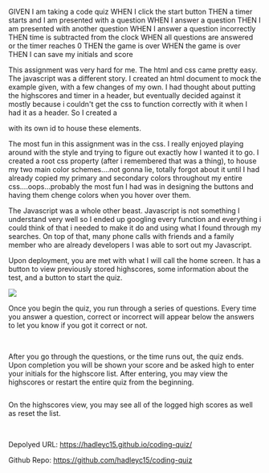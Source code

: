 GIVEN I am taking a code quiz
WHEN I click the start button
THEN a timer starts and I am presented with a question
WHEN I answer a question
THEN I am presented with another question
WHEN I answer a question incorrectly
THEN time is subtracted from the clock
WHEN all questions are answered or the timer reaches 0
THEN the game is over
WHEN the game is over
THEN I can save my initials and score

This assignment was very hard for me.  The html and css came pretty easy.  The javascript was a different story.  I created an html document to mock the example given, with a few changes of my own.  I had thought about putting the highscores and timer in a header, but eventually decided against it mostly because i couldn't get the css to function correctly with it when I had it as a header.  So I created a <div> with its own id to house these elements.  

The most fun in this assignment was in the css.  I really enjoyed playing around with the style and trying to figure out exactly how I wanted it to go.  I created a root css property (after i remembered that was a thing), to house my two main color schemes....not gonna lie, totally forgot about it until I had already copied my primary and secondary colors throughout my entire css....oops...probably the most fun I had was in designing the buttons and having them chenge colors when you hover over them.  

The Javascript was a whole other beast.  Javascript is not something I understand very well so I ended up googling every function and everything i could think of that i needed to make it do and using what I found through my searches.  On top of that, many phone calls with friends and a family member who are already developers I was able to sort out my Javascript.  

Upon deployment, you are met with what I will call the home screen.  It has a button to view previously stored highscores, some information about the test, and a button to start the quiz.

<img src="./assets/images/Screenshot%20(13).png"/>

Once you begin the quiz, you run through a series of questions.  Every time you answer a question, correct or incorrect will appear below the answers to let you know if you got it correct or not.

<img src=""/>
<img src=""/>

After you go through the questions, or the time runs out, the quiz ends.  Upon completion you will be shown your score and be asked high to enter your initials for the highscore list.  After entering, you may view the highscores or restart the entire quiz from the beginning.

<img src=""/>

On the highscores view, you may see all of the logged high scores as well as reset the list.

<img src=""/>
<img src=""/>

Depolyed URL: https://hadleyc15.github.io/coding-quiz/

Github Repo: https://github.com/hadleyc15/coding-quiz
